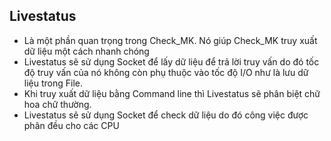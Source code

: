 ## Livestatus 
* Là một phần quan trọng trong Check_MK. Nó giúp Check_MK truy xuất dữ liệu một cách nhanh chóng
* Livestatus sẽ sử dụng Socket để lấy dữ liệu để trả lời truy vấn do đó tốc độ truy vấn của nó không còn phụ thuộc vào tốc độ I/O như là lưu dữ liệu trong File.
* Khi truy xuất dữ liệu bằng Command line thì Livestatus sẽ phân biệt chữ hoa chữ thường.
* Livestatus sẽ sử dụng Socket để check dữ liệu do đó công việc được phân đều cho các CPU

